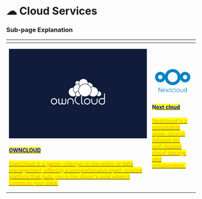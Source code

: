 # ☁ Cloud Services

### Sub-page Explanation

<table><thead><tr><th width="367"></th><th></th></tr></thead><tbody><tr><td><p></p><p><img src="../../.gitbook/assets/image (27).png" alt=""> </p><h4><a href="https://docs.scaleinfinite.fr/demo-deployment/cloud-services/own-cloud-deployment"><mark style="color:blue;">OWNCLOUD</mark></a></h4><p></p><p><a href="https://docs.scaleinfinite.fr/demo-deployment/cloud-services/own-cloud-deployment"><mark style="color:orange;">OwnCloud is a game-changer in the realm of data management, offering a comprehensive open-source platform that puts you in the driver's seat when it comes to your data.</mark></a></p></td><td><p><img src="../../.gitbook/assets/image (26).png" alt="" data-size="original"></p><h4><mark style="color:blue;">N</mark><a href="https://docs.scaleinfinite.fr/demo-deployment/cloud-services/next-cloud-deployment"><mark style="color:blue;">ext cloud</mark></a></h4><h4></h4><p><a href="https://docs.scaleinfinite.fr/demo-deployment/cloud-services/next-cloud-deployment"><mark style="color:orange;">Nextcloud is a remarkable open-source solution for self-hosted cloud storage and collaboration.</mark></a></p></td></tr></tbody></table>
